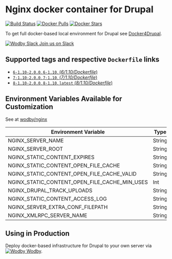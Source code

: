 # Nginx docker container for Drupal

[![Build Status](https://travis-ci.org/wodby/drupal-nginx.svg?branch=master)](https://travis-ci.org/wodby/drupal-nginx)
[![Docker Pulls](https://img.shields.io/docker/pulls/wodby/drupal-nginx.svg)](https://hub.docker.com/r/wodby/drupal-nginx)
[![Docker Stars](https://img.shields.io/docker/stars/wodby/drupal-nginx.svg)](https://hub.docker.com/r/wodby/drupal-nginx)

To get full docker-based local environment for Drupal see [Docker4Drupal](http://docker4drupal.org).

[![Wodby Slack](https://www.google.com/s2/favicons?domain=www.slack.com) Join us on Slack](https://slack.wodby.com/)

## Supported tags and respective `Dockerfile` links

- [`6-1.10-2.0.0`, `6-1.10`, (*6/1.10/Dockerfile*)](https://github.com/wodby/drupal-nginx/blob/master/6/1.10/Dockerfile)
- [`7-1.10-2.0.0`, `7-1.10`, (*7/1.10/Dockerfile*)](https://github.com/wodby/drupal-nginx/blob/master/7/1.10/Dockerfile)
- [`8-1.10-2.0.0`, `8-1.10`, `latest` (*8/1.10/Dockerfile*)](https://github.com/wodby/drupal-nginx/blob/master/8/1.10/Dockerfile)

## Environment Variables Available for Customization

See at [wodby/nginx](https://github.com/wodby/nginx)

| Environment Variable | Type | Default Value | Description |
| -------------------- | -----| ------------- | ----------- |
| NGINX_SERVER_NAME                             | String | drupal                     | |
| NGINX_SERVER_ROOT                             | String | /var/www/html              | |
| NGINX_STATIC_CONTENT_EXPIRES                  | String | 30d                        | |
| NGINX_STATIC_CONTENT_OPEN_FILE_CACHE          | String | max=3000 inactive=120s     | |
| NGINX_STATIC_CONTENT_OPEN_FILE_CACHE_VALID    | String | 45s                        | |
| NGINX_STATIC_CONTENT_OPEN_FILE_CACHE_MIN_USES | Int    | 2                          | |
| NGINX_DRUPAL_TRACK_UPLOADS                    | String | NGINX_DRUPAL_TRACK_UPLOADS | |
| NGINX_STATIC_CONTENT_ACCESS_LOG               | String | off                        | |
| NGINX_SERVER_EXTRA_CONF_FILEPATH              | String |                            | |
| NGINX_XMLRPC_SERVER_NAME                      | String |                            | |

## Using in Production

Deploy docker-based infrastructure for Drupal to your own server via [![Wodby](https://www.google.com/s2/favicons?domain=wodby.com) Wodby](https://wodby.com).
